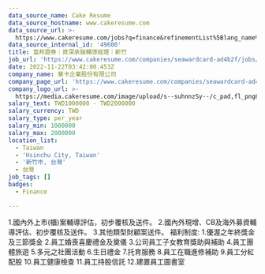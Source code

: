 ```yaml
---
data_source_name: Cake Resume
data_source_hostname: www.cakeresume.com
data_source_url: >-
  https://www.cakeresume.com/jobs?q=finance&refinementList%5Blang_name%5D%5B0%5D=English&refinementList%5Bsalary_type%5D=per_year&range%5Bsalary_range%5D%5Bmin%5D=1000000&page=3
data_source_internal_id: '49600'
title: 富邦證券｜資深承銷輔導經理｜新竹
job_url: 'https://www.cakeresume.com/companies/seawardcard-ad4b2f/jobs/5fd2d8'
date: 2022-11-22T03:42:00.453Z
company_name: 華卡企業股份有限公司
company_page_url: 'https://www.cakeresume.com/companies/seawardcard-ad4b2f'
company_logo_url: >-
  https://media.cakeresume.com/image/upload/s--suhnnzSy--/c_pad,fl_png8,h_200,w_200/v1655084033/v1kxveiliwnvvr4deoon.png
salary_text: TWD1000000 - TWD2000000
salary_currency: TWD
salary_type: per_year
salary_min: 1000000
salary_max: 2000000
location_list:
  - Taiwan
  - 'Hsinchu City, Taiwan'
  - '新竹市, 台灣'
  - 台灣
job_tags: []
badges:
  - Finance

---
```


1.國內外上市(櫃)案輔導評估，初步覆核及送件。 2.國內外現增、CB及海外募資輔導評估、初步覆核及送件。 3.其他類型財顧案送件。 福利制度: 1.優渥之年終獎金及三節獎金 2.員工婚喪喜慶禮金及奠儀 3.公司員工子女教育獎助與補助 4.員工團體旅遊 5.多元之社團活動 6.生日禮金 7.托育服務 8.員工在職進修補助 9.員工分紅配股 10.員工健康檢查 11.員工持股信託 12.建置員工圖書室